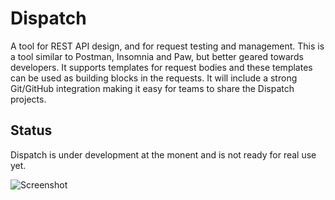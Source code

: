 # Dispatch

A tool for REST API design, and for request testing and management. This is a tool similar to Postman, Insomnia and Paw, but better geared towards developers. It supports templates for request bodies and these templates can be used as building blocks in the requests. It will include a strong Git/GitHub integration making it easy for teams to share the Dispatch projects.


## Status

Dispatch is under development at the monent and is not ready for real use yet.

![Screenshot](https://www.dropbox.com/s/f5lrm5u4ld5p3uj/Screenshot%202019-03-04%2022.12.16.png?dl=1)
